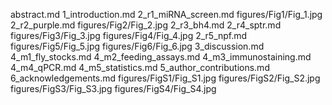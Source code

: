 abstract.md
1_introduction.md
2_r1_miRNA_screen.md
figures/Fig1/Fig_1.jpg
2_r2_purple.md
figures/Fig2/Fig_2.jpg
2_r3_bh4.md
2_r4_sptr.md
figures/Fig3/Fig_3.jpg
figures/Fig4/Fig_4.jpg
2_r5_npf.md
figures/Fig5/Fig_5.jpg
figures/Fig6/Fig_6.jpg
3_discussion.md
4_m1_fly_stocks.md
4_m2_feeding_assays.md
4_m3_immunostaining.md
4_m4_qPCR.md
4_m5_statistics.md
5_author_contributions.md
6_acknowledgements.md
figures/FigS1/Fig_S1.jpg
figures/FigS2/Fig_S2.jpg
figures/FigS3/Fig_S3.jpg
figures/FigS4/Fig_S4.jpg